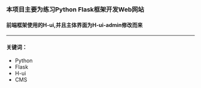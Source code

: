 <h3>本项目主要为练习Python Flask框架开发Web网站</h3>
<h4>前端框架使用的H-ui,并且主体界面为H-ui-admin修改而来</h4>
<hr>
<h4>关键词：</h4>
<ul>
<li>Python</li>
<li>Flask</li>
<li>H-ui</li>
<li>CMS</li>
</ul>
